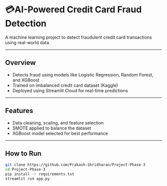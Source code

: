 # 💳AI-Powered Credit Card Fraud Detection

A machine learning project to detect fraudulent credit card transactions using real-world data.

---

##  Overview
- Detects fraud using models like Logistic Regression, Random Forest, and XGBoost
- Trained on imbalanced credit card dataset (Kaggle)
- Deployed using Streamlit Cloud for real-time predictions

---

##  Features
- Data cleaning, scaling, and feature selection
- SMOTE applied to balance the dataset
- XGBoost model selected for best performance

---

##  How to Run
```bash
git clone https://github.com/Prakash-Shridharan/Project-Phase-3
cd Project-Phase-3
pip install -r requirements.txt
streamlit run app.py
